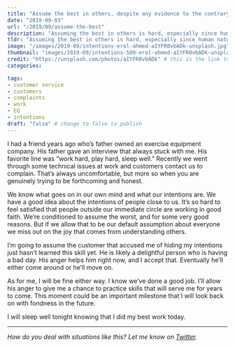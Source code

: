 ```yaml
---
title: "Assume the best in others, despite any evidence to the contrary"
date: "2019-09-03"
url: "/2019/09/assume-the-best"
description: "Assuming the best in others is hard, especially since human nature is to assume the worst. But assuming the best gives us a hidden superpower: we're better able to live with ourselves."
tldr: "Assuming the best in others is hard, especially since human nature is to assume the worst. But assuming the best gives us a hidden superpower: we're better able to live with ourselves."
image: "/images/2019-09/intentions-erol-ahmed-aIYFR0vbADk-unsplash.jpg" # default width is 1280, path starts with "img/whatever.ext"
thumbnail: "images/2019-09/intentions-500-erol-ahmed-aIYFR0vbADk-unsplash.jpeg" # default size should be 500x500, path starts with "img/whatever.ext"
credit: "https://unsplash.com/photos/aIYFR0vbADk" # this is the link to the page the image came from 
categories:

tags: 
- customer service
- customers
- complaints
- work
- EQ
- intentions
draft: "false" # change to false to publish
---
```


I had a friend years ago who’s father owned an exercise equipment company. His father gave an interview that always stuck with me. His favorite line was “work hard, play hard, sleep well.” Recently we went through some technical issues at work and customers contact us to complain. That’s always uncomfortable, but more so when you are genuinely trying to be forthcoming and honest.

We know what goes on in our own mind and what our intentions are. We have a good idea about the intentions of people close to us. It’s so hard to feel satisfied that people outside our immediate circle are working in good faith. We’re conditioned to assume the worst, and for some very good reasons. But if we allow that to be our default assumption about everyone we miss out on the joy that comes from understanding others. 

I’m going to assume the customer that accused me of hiding my intentions just hasn’t learned this skill yet. He is likely a delightful person who is having a bad day. His anger helps him right now, and I accept that. Eventually he’ll either come around or he’ll move on.

As for me, I will be fine either way. I know we’ve done a good job. I’ll allow his anger to give me a chance to practice skills that will serve me for years to come. This moment could be an important milestone that I will look back on with fondness in the future. 

I will sleep well tonight knowing that I did my best work today.

---

*How do you deal with situations like this? Let me know on [Twitter](https://twitter.com/adamtervort/).*